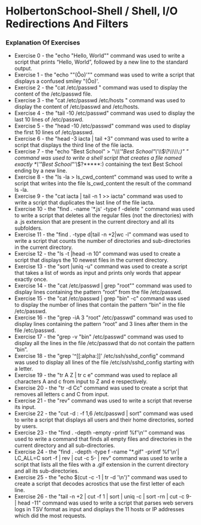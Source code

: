 # HolbertonSchool-Shell / Shell, I/O Redirections And Filters

### Explanation Of Exercises
* Exercise 0 - the "echo "Hello, World"" command was used to write a script that prints “Hello, World”, followed by a new line to the standard output.
* Exercise 1 - the "echo "\"(Ôo)'"" command was used to write a script that displays a confused smiley "(Ôo)'.
* Exercise 2 - the "cat /etc/passwd " command was used to display the content of the /etc/passwd file.
* Exercise 3 - the "cat /etc/passwd /etc/hosts " command was used to display the content of /etc/passwd and /etc/hosts.
* Exercise 4 - the "tail -10 /etc/passwd" command was used to display the last 10 lines of /etc/passwd.
* Exercise 5 - the "head -10 /etc/passwd" command was used to display the first 10 lines of /etc/passwd.
* Exercise 6 - the "head -3 iacta | tail +3" command was used to write a script that displays the third line of the file iacta.
* Exercise 7 - the "echo "Best School" > "\\*\\\\'\"Best School\"\\'\\\\*\$\\?\\*\\*\\*\\*\\*:)" " command was used to write a shell script that creates a file named exactly \*\\'"Best School"\'\\*$\?\*\*\*\*\*:) containing the text Best School ending by a new line.
* Exercise 8 - the "ls -la > ls_cwd_content" command was used to write a script that writes into the file ls_cwd_content the result of the command ls -la. 
* Exercise 9 - the "cat iacta | tail -n 1 >> iacta" command was used to write a script that duplicates the last line of the file iacta.
* Exercise 10 - the "find . -name '*.js' -type f -delete " command was used to write a script that deletes all the regular files (not the directories) with a .js extension that are present in the current directory and all its subfolders.
* Exercise 11 - the "find . -type d|tail -n +2|wc -l" command was used to write a script that counts the number of directories and sub-directories in the current directory.
* Exercise 12 - the "ls -t |head -n 10" command was used to create a script that displays the 10 newest files in the current directory.
* Exercise 13 - the "sort |uniq -u" command was used to create a script that takes a list of words as input and prints only words that appear exactly once.
* Exercise 14 - the "cat /etc/passwd | grep "root"" command was used to display lines containing the pattern “root” from the file /etc/passwd.
* Exercise 15 - the "cat /etc/passwd | grep "bin" -c" command was used to display the number of lines that contain the pattern “bin” in the file /etc/passwd.
* Exercise 16 - the "grep -iA 3 "root" /etc/passwd" command was used to display lines containing the pattern “root” and 3 lines after them in the file /etc/passwd.
* Exercise 17 - the "grep -v "bin" /etc/passwd" command was used to display all the lines in the file /etc/passwd that do not contain the pattern “bin”.
* Exercise 18 - the "grep '^[[:alpha:]]' /etc/ssh/sshd_config" command was used to display all lines of the file /etc/ssh/sshd_config starting with a letter.
* Exercise 19 - the "tr A Z | tr c e" command was used to replace all characters A and c from input to Z and e respectively.
* Exercise 20 - the "tr -d Cc" command was used to create a script that removes all letters c and C from input.
* Exercise 21 - the "rev" command was used to write a script that reverse its input.
* Exercise 22 - the "cut -d : -f 1,6 /etc/passwd | sort" command was used to write a script that displays all users and their home directories, sorted by users.
* Exercise 23 - the "find . -depth -empty -printf %f'\n'" command was used to write a command that finds all empty files and directories in the current directory and all sub-directories.
* Exercise 24 - the "find . -depth -type f -name "*.gif" -printf %f'\n'| LC_ALL=C sort -f | rev | cut -c 5- | rev" command was used to write a script that lists all the files with a .gif extension in the current directory and all its sub-directories.
* Exercise 25 - the "echo $(cut -c -1 | tr -d '\n')" command was used to create a script that decodes acrostics that use the first letter of each line.
* Exercise 26 - the "tail -n +2 | cut -f 1 | sort | uniq -c | sort -rn | cut -c 9- | head -11" command was used to write a script that parses web servers logs in TSV format as input and displays the 11 hosts or IP addresses which did the most requests.
